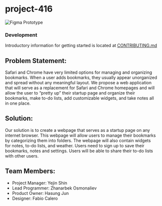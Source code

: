 # project-416

![Figma Prototype](https://github.com/janarosmonaliev/project-416/raw/master/src/images/figma-prototype.jpg)

### Development

Introductory information for getting started is located at [CONTRIBUTING.md](CONTRIBUTING.md)

## Problem Statement:

Safari and Chrome have very limited options for managing and organizing bookmarks. When a user adds bookmarks, they usually appear unorganized and spread without any meaningful layout. We propose a web application that will serve as a replacement for Safari and Chrome homepages and will allow the user to “pretty up” their startup page and organize their bookmarks, make to-do lists, add customizable widgets, and take notes all in one place.

## Solution:

Our solution is to create a webpage that serves as a startup page on any internet browser. This webpage will allow users to manage their bookmarks by categorizing them into folders. The webpage will also contain widgets for notes, to-do lists, and weather. Users need to sign up to save their bookmarks, notes and settings. Users will be able to share their to-do lists with other users.

## Team Members:

- Project Manager: Yejin Shin
- Lead Programmer: Zhanarbek Osmonaliev
- Product Owner: Hasung Jun
- Designer: Fabio Calero
